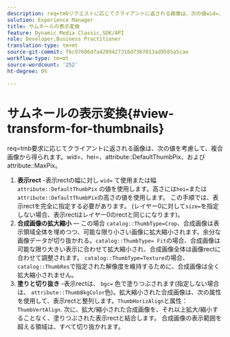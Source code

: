 ```yaml
---
description: req=tmbリクエストに応じてクライアントに返される画像は、次の値wid=、hei=、attribute DefaultThumbPixおよびattribute MaxPixを考慮して、合成画像から得られます。
solution: Experience Manager
title: サムネールの表示変換
feature: Dynamic Media Classic,SDK/API
role: Developer,Business Practitioner
translation-type: tm+mt
source-git-commit: f6c97606d7a4209427316d7367013ad9585a5cae
workflow-type: tm+mt
source-wordcount: '252'
ht-degree: 0%

---
```



# サムネールの表示変換{#view-transform-for-thumbnails}

req=tmb要求に応じてクライアントに返される画像は、次の値を考慮して、複合画像から得られます。wid=、hei=、attribute::DefaultThumbPix、およびattribute::MaxPix。

1. **表示rect** -表示rectの幅に対し `wid=` て使用または幅 `attribute::DefaultThumbPix` の値を使用します。高さには`hei=`または`attribute::DefaultThumbPix`の高さの値を使用します。 この手順では、表示rectを完全に指定する必要があります。 (レイヤー0に対して`size=`を指定しない場合、表示rectはレイヤー0のrectと同じになります)。
1. **合成画像の拡大縮小**  — この場合 `catalog::ThumbType=Crop`、合成画像は表示領域全体を埋めつつ、可能な限り小さい画像に拡大縮小されます。余分な画像データが切り抜かれる。`catalog::ThumbType= Fit`の場合、合成画像は可能な限り大きい表示に合わせて拡大縮小され、合成画像全体は画像rectに合わせて調整されます。 `catalog::ThumbType=Texture`の場合、`catalog::ThumbRes`で指定された解像度を維持するために、合成画像は全く拡大縮小されません。
1. **塗りと切り抜き** -表示rectは、 `bgc=` 色で塗りつぶされます(指定しない場合は、 `attribute::ThumbBkgColor`色)。拡大縮小された合成画像は、次の属性を使用して、表示rectと整列します。`ThumbHorizAlign`と属性：`ThumbVertAlign`. 次に、拡大/縮小された合成画像を、それ以上拡大/縮小することなく、塗りつぶされた表示rectと結合します。 合成画像の表示範囲を超える領域は、すべて切り抜かれます。

